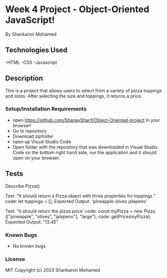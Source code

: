 

# Week 4 Project - Object-Oriented JavaScript!
By Shankaron Mohamed


## Technologies Used
-HTML
-CSS
-Javascript

## Description
This is a project that allows users to select from a variety of pizza toppings and sizes. After selecting the size and toppings, it returns a price. 
### Setup/Installation Requirements
- open https://github.com/ShanaySharif/Object-Oriented-project in your browser!
- Go to repository
- Download zipfolder
- open up Visual Studio Code
- Open folder with the repository that was downloaded
in Visual Studio Code on the bottom right hand side, run the application and it should open on your browser.

## Tests
 Describe Pizza()

Test: "It should return a Pizza object with three properties for toppings "
code: let toppings = [];
Expected Output: 'pineapple olives jalapeno'

Test: "it should return the pizza price'
code: const myPizza = new Pizza (["pineapple", "olives", "jalapeno"], "large");
code: getPrice(myPizza);
Expected Output: "13.45"




### Known Bugs
- No known bugs.

### License
MIT
Copyright (c) 2023 Shankaron Mohamed



